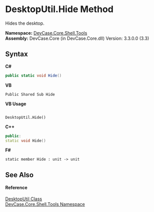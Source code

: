 # DesktopUtil.Hide Method 
 

Hides the desktop.

**Namespace:**&nbsp;<a href="N_DevCase_Core_Shell_Tools">DevCase.Core.Shell.Tools</a><br />**Assembly:**&nbsp;DevCase.Core (in DevCase.Core.dll) Version: 3.3.0.0 (3.3)

## Syntax

**C#**<br />
``` C#
public static void Hide()
```

**VB**<br />
``` VB
Public Shared Sub Hide
```

**VB Usage**<br />
``` VB Usage

DesktopUtil.Hide()
```

**C++**<br />
``` C++
public:
static void Hide()
```

**F#**<br />
``` F#
static member Hide : unit -> unit 

```


## See Also


#### Reference
<a href="T_DevCase_Core_Shell_Tools_DesktopUtil">DesktopUtil Class</a><br /><a href="N_DevCase_Core_Shell_Tools">DevCase.Core.Shell.Tools Namespace</a><br />